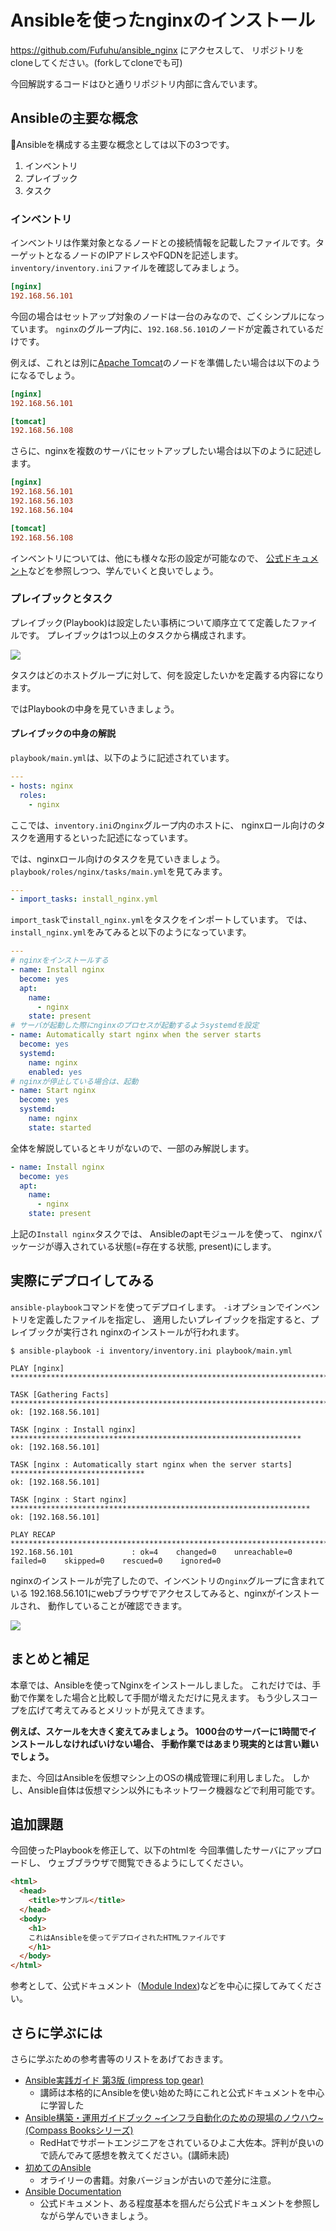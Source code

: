 # Ansibleを使ったnginxのインストール

https://github.com/Fufuhu/ansible_nginx にアクセスして、
リポジトリをcloneしてください。(forkしてcloneでも可)

今回解説するコードはひと通りリポジトリ内部に含んでいます。

## Ansibleの主要な概念

Ansibleを構成する主要な概念としては以下の3つです。

1. インベントリ
2. プレイブック
3. タスク

### インベントリ

インベントリは作業対象となるノードとの接続情報を記載したファイルです。ターゲットとなるノードのIPアドレスやFQDNを記述します。
`inventory/inventory.ini`ファイルを確認してみましょう。

```ini
[nginx]
192.168.56.101
```

今回の場合はセットアップ対象のノードは一台のみなので、ごくシンプルになっています。
`nginx`のグループ内に、`192.168.56.101`のノードが定義されているだけです。

例えば、これとは別に[Apache Tomcat](https://tomcat.apache.org/)のノードを準備したい場合は以下のようになるでしょう。

```ini
[nginx]
192.168.56.101

[tomcat]
192.168.56.108
```

さらに、nginxを複数のサーバにセットアップしたい場合は以下のように記述します。

```ini
[nginx]
192.168.56.101
192.168.56.103
192.168.56.104

[tomcat]
192.168.56.108
```

インベントリについては、他にも様々な形の設定が可能なので、
[公式ドキュメント](https://docs.ansible.com/ansible/2.9/network/getting_started/first_inventory.html)などを参照しつつ、学んでいくと良いでしょう。

### プレイブックとタスク

プレイブック(Playbook)は設定したい事柄について順序立てて定義したファイルです。
プレイブックは1つ以上のタスクから構成されます。

![](Playbook_task.png)

タスクはどのホストグループに対して、何を設定したいかを定義する内容になります。


ではPlaybookの中身を見ていきましょう。

#### プレイブックの中身の解説

`playbook/main.yml`は、以下のように記述されています。

```yaml
---
- hosts: nginx
  roles:
    - nginx
```

ここでは、`inventory.ini`の`nginx`グループ内のホストに、
nginxロール向けのタスクを適用するといった記述になっています。

では、nginxロール向けのタスクを見ていきましょう。
`playbook/roles/nginx/tasks/main.yml`を見てみます。

```yaml
---
- import_tasks: install_nginx.yml
```

`import_task`で`install_nginx.yml`をタスクをインポートしています。
では、`install_nginx.yml`をみてみると以下のようになっています。

```yaml
---
# nginxをインストールする
- name: Install nginx
  become: yes
  apt:
    name:
      - nginx
    state: present
# サーバが起動した際にnginxのプロセスが起動するようsystemdを設定
- name: Automatically start nginx when the server starts
  become: yes
  systemd:
    name: nginx
    enabled: yes
# nginxが停止している場合は、起動
- name: Start nginx
  become: yes
  systemd:
    name: nginx
    state: started
```

全体を解説しているとキリがないので、一部のみ解説します。

```yaml
- name: Install nginx
  become: yes
  apt:
    name:
      - nginx
    state: present
```

上記の`Install nginx`タスクでは、 Ansibleのaptモジュールを使って、
nginxパッケージが導入されている状態(=存在する状態, present)にします。

## 実際にデプロイしてみる

`ansible-playbook`コマンドを使ってデプロイします。
`-i`オプションでインベントリを定義したファイルを指定し、
適用したいプレイブックを指定すると、プレイブックが実行され
nginxのインストールが行われます。

```console
$ ansible-playbook -i inventory/inventory.ini playbook/main.yml 

PLAY [nginx] *********************************************************************************

TASK [Gathering Facts] ***********************************************************************
ok: [192.168.56.101]

TASK [nginx : Install nginx] *****************************************************************
ok: [192.168.56.101]

TASK [nginx : Automatically start nginx when the server starts] ******************************
ok: [192.168.56.101]

TASK [nginx : Start nginx] *******************************************************************
ok: [192.168.56.101]

PLAY RECAP ***********************************************************************************
192.168.56.101             : ok=4    changed=0    unreachable=0    failed=0    skipped=0    rescued=0    ignored=0
```

nginxのインストールが完了したので、インベントリの`nginx`グループに含まれている
192.168.56.101にwebブラウザでアクセスしてみると、nginxがインストールされ、
動作していることが確認できます。

![](2020-04-12-20-23-23.png)

## まとめと補足

本章では、Ansibleを使ってNginxをインストールしました。
これだけでは、手動で作業をした場合と比較して手間が増えただけに見えます。
もう少しスコープを広げて考えてみるとメリットが見えてきます。

**例えば、スケールを大きく変えてみましょう。
1000台のサーバーに1時間でインストールしなければいけない場合、
手動作業ではあまり現実的とは言い難いでしょう。**

また、今回はAnsibleを仮想マシン上のOSの構成管理に利用しました。
しかし、Ansible自体は仮想マシン以外にもネットワーク機器などで利用可能です。

## 追加課題

今回使ったPlaybookを修正して、以下のhtmlを
今回準備したサーバにアップロードし、
ウェブブラウザで閲覧できるようにしてください。

```html
<html>
  <head>
    <title>サンプル</title>
  </head>
  <body>
    <h1>
    これはAnsibleを使ってデプロイされたHTMLファイルです
    </h1>
  </body>
</html>
```

参考として、公式ドキュメント（[Module Index](https://docs.ansible.com/ansible/latest/modules/modules_by_category.html))などを中心に探してみてください。

## さらに学ぶには

さらに学ぶための参考書等のリストをあげておきます。

+ [Ansible実践ガイド 第3版 (impress top gear)](https://www.amazon.co.jp/dp/4295007641)
  + 講師は本格的にAnsibleを使い始めた時にこれと公式ドキュメントを中心に学習した
+ [Ansible構築・運用ガイドブック ~インフラ自動化のための現場のノウハウ~ (Compass Booksシリーズ) ](https://www.amazon.co.jp/dp/4839969388)
  + RedHatでサポートエンジニアをされているひよこ大佐本。評判が良いので読んでみて感想を教えてください。(講師未読)
+ [初めてのAnsible](https://www.amazon.co.jp/dp/4873117658)
  + オライリーの書籍。対象バージョンが古いので差分に注意。
+ [Ansible Documentation](docs.ansible.com)
  + 公式ドキュメント、ある程度基本を掴んだら公式ドキュメントを参照しながら学んでいきましょう。